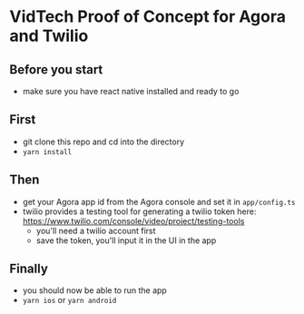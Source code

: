 # VidTech Proof of Concept for Agora and Twilio

## Before you start

- make sure you have react native installed and ready to go

## First

- git clone this repo and cd into the directory
- `yarn install`

## Then

- get your Agora app id from the Agora console and set it in `app/config.ts`
- twilio provides a testing tool for generating a twilio token here: https://www.twilio.com/console/video/project/testing-tools
    - you'll need a twilio account first
    - save the token, you'll input it in the UI in the app
    
## Finally

- you should now be able to run the app
- `yarn ios` or `yarn android`
